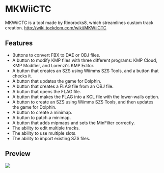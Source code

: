 # MKWiiCTC
MKWiiCTC is a tool made by Rinorocks8, which streamlines custom track creation.
http://wiki.tockdom.com/wiki/MKWiiCTC

## Features
- Buttons to convert FBX to DAE or OBJ files.
- A button to modify KMP files with three different programs: KMP Cloud, KMP Modifier, and Lorenzi's KMP Editor.
- A button that creates an SZS using Wiimms SZS Tools, and a button that checks it.
- A button that updates the game for Dolphin.
- A button that creates a FLAG file from an OBJ file.
- A button that opens the FLAG file.
- A button that makes the FLAG into a KCL file with the lower-walls option.
- A button to create an SZS using Wiimms SZS Tools, and then updates the game for Dolphin.
- A button to create a minimap.
- A button to patch a minimap.
- A button that adds mipmaps and sets the MinFilter correctly.
- The ability to edit multiple tracks.
- The ability to use multiple slots.
- The ability to import existing SZS files.

## Preview
![](http://wiki.tockdom.com/w/images/thumb/4/41/Mkwiictc2.1.PNG/400px-Mkwiictc2.1.PNG)
